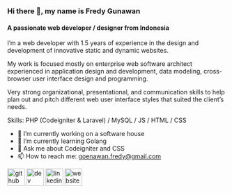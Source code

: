 ### Hi there 👋, my name is Fredy Gunawan
#### A passionate web developer / designer from Indonesia
I’m a web developer with 1.5 years of experience in the design and development of innovative static and dynamic websites.

My work is focused mostly on enterprise web software architect experienced in application design and development, data modeling, cross-browser user interface design and programming.

Very strong organizational, presentational, and communication skills to help plan out and pitch different web user interface styles that suited the client’s needs.

Skills: PHP (Codeigniter & Laravel) / MySQL / JS / HTML / CSS

- 🔭 I’m currently working on a software house 
- 🌱 I’m currently learning Golang 
- 💬 Ask me about Codeigniter and CSS 
- 📫 How to reach me: goenawan.fredy@gmail.com 


[<img src='https://cdn.jsdelivr.net/npm/simple-icons@3.0.1/icons/github.svg' alt='github' height='40'>](https://github.com/keleeeep)  [<img src='https://cdn.jsdelivr.net/npm/simple-icons@3.0.1/icons/dev-dot-to.svg' alt='dev' height='40'>](https://dev.to/keleeeep)  [<img src='https://cdn.jsdelivr.net/npm/simple-icons@3.0.1/icons/linkedin.svg' alt='linkedin' height='40'>](https://www.linkedin.com/in/fredy-gunawan/)  [<img src='https://cdn.jsdelivr.net/npm/simple-icons@3.0.1/icons/icloud.svg' alt='website' height='40'>](https://kelep.dev)  
